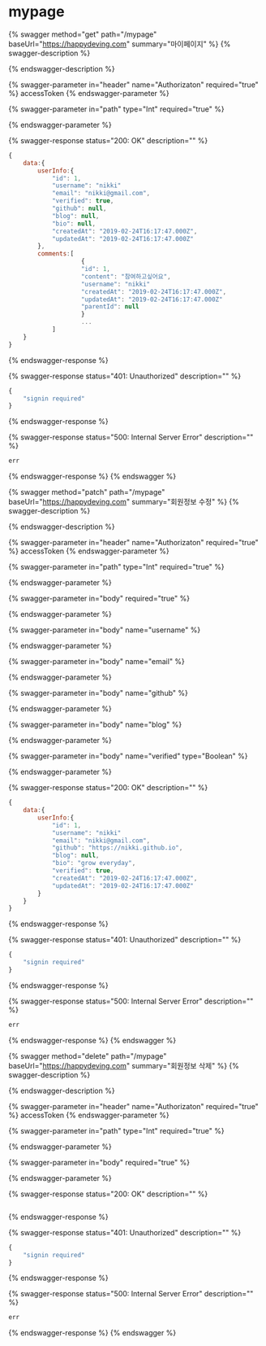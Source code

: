 # mypage

{% swagger method="get" path="/mypage" baseUrl="https://happydeving.com" summary="마이페이지" %}
{% swagger-description %}

{% endswagger-description %}

{% swagger-parameter in="header" name="Authorizaton" required="true" %}
accessToken
{% endswagger-parameter %}

{% swagger-parameter in="path" type="Int" required="true" %}

{% endswagger-parameter %}

{% swagger-response status="200: OK" description="" %}
```javascript
{
    data:{
        userInfo:{
            "id": 1,
            "username": "nikki"
            "email": "nikki@gmail.com",
            "verified": true,
            "github": null,
            "blog": null,
            "bio": null,  
            "createdAt": "2019-02-24T16:17:47.000Z",
            "updatedAt": "2019-02-24T16:17:47.000Z"
        },   
        comments:[ 
                    {
                    "id": 1,
                    "content": "참여하고싶어요",
                    "username": "nikki"
                    "createdAt": "2019-02-24T16:17:47.000Z",
                    "updatedAt": "2019-02-24T16:17:47.000Z"
                    "parentId": null
                    }
                    ...
            ]  
    }
}
```
{% endswagger-response %}

{% swagger-response status="401: Unauthorized" description="" %}
```javascript
{
    "signin required"
}
```
{% endswagger-response %}

{% swagger-response status="500: Internal Server Error" description="" %}
```javascript
err
```
{% endswagger-response %}
{% endswagger %}

{% swagger method="patch" path="/mypage" baseUrl="https://happydeving.com" summary="회원정보 수정" %}
{% swagger-description %}

{% endswagger-description %}

{% swagger-parameter in="header" name="Authorizaton" required="true" %}
accessToken
{% endswagger-parameter %}

{% swagger-parameter in="path" type="Int" required="true" %}

{% endswagger-parameter %}

{% swagger-parameter in="body" required="true" %}

{% endswagger-parameter %}

{% swagger-parameter in="body" name="username" %}

{% endswagger-parameter %}

{% swagger-parameter in="body" name="email" %}

{% endswagger-parameter %}

{% swagger-parameter in="body" name="github" %}

{% endswagger-parameter %}

{% swagger-parameter in="body" name="blog" %}

{% endswagger-parameter %}

{% swagger-parameter in="body" name="verified" type="Boolean" %}

{% endswagger-parameter %}

{% swagger-response status="200: OK" description="" %}
```javascript
{
    data:{
        userInfo:{
            "id": 1,
            "username": "nikki"
            "email": "nikki@gmail.com",
            "github": "https://nikki.github.io",
            "blog": null,
            "bio": "grow everyday",  
            "verified": true,
            "createdAt": "2019-02-24T16:17:47.000Z",
            "updatedAt": "2019-02-24T16:17:47.000Z"
        }
    }
}
```
{% endswagger-response %}

{% swagger-response status="401: Unauthorized" description="" %}
```javascript
{
    "signin required"
}
```
{% endswagger-response %}

{% swagger-response status="500: Internal Server Error" description="" %}
```javascript
err
```
{% endswagger-response %}
{% endswagger %}

{% swagger method="delete" path="/mypage" baseUrl="https://happydeving.com" summary="회원정보 삭제" %}
{% swagger-description %}

{% endswagger-description %}

{% swagger-parameter in="header" name="Authorizaton" required="true" %}
accessToken
{% endswagger-parameter %}

{% swagger-parameter in="path" type="Int" required="true" %}

{% endswagger-parameter %}

{% swagger-parameter in="body" required="true" %}

{% endswagger-parameter %}

{% swagger-response status="200: OK" description="" %}
```javascript
```
{% endswagger-response %}

{% swagger-response status="401: Unauthorized" description="" %}
```javascript
{
    "signin required"
}
```
{% endswagger-response %}

{% swagger-response status="500: Internal Server Error" description="" %}
```javascript
err
```
{% endswagger-response %}
{% endswagger %}

